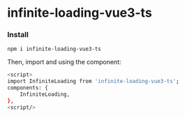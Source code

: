 # infinite-loading-vue3-ts

### Install
```
npm i infinite-loading-vue3-ts
```

Then, import and using the component:
```sh
<script>
import InfiniteLoading from 'infinite-loading-vue3-ts';
components: {
    InfiniteLoading,
},
<script/>
```
